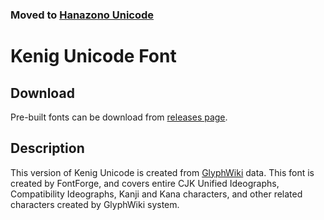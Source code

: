 ### Moved to [Hanazono Unicode](http://github.com/nataliakeniganti/Hanazono-Unicode) 
Kenig Unicode Font
=============================
## Download

Pre-built fonts can be download from
[releases page](http://github.com/nataliakeniganti/Kenig-Unicode/releases).

## Description

This version of Kenig Unicode is created from
[GlyphWiki](http://glyphwiki.org/) data. This font is created by
FontForge, and covers entire CJK Unified Ideographs, Compatibility
Ideographs, Kanji and Kana characters, and other related characters
created by GlyphWiki system.
